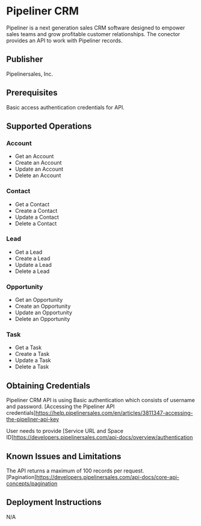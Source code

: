 # Pipeliner CRM
Pipeliner is a next generation sales CRM software designed to empower sales teams and grow profitable customer relationships. The conector provides an API to work with Pipeliner records.

## Publisher
Pipelinersales, Inc.

## Prerequisites
Basic access authentication credentials for API.

## Supported Operations

### Account
- Get an Account
- Create an Account
- Update an Account
- Delete an Account

### Contact
- Get a Contact
- Create a Contact
- Update a Contact
- Delete a Contact

### Lead
- Get a Lead
- Create a Lead
- Update a Lead
- Delete a Lead

### Opportunity
- Get an Opportunity
- Create an Opportunity
- Update an Opportunity
- Delete an Opportunity

### Task
- Get a Task
- Create a Task
- Update a Task
- Delete a Task

## Obtaining Credentials
Pipeliner CRM API is using Basic authentication which consists of username and password. [Accessing the Pipeliner API credentials]https://help.pipelinersales.com/en/articles/3811347-accessing-the-pipeliner-api-key

User needs to provide [Service URL and Space ID]https://developers.pipelinersales.com/api-docs/overview/authentication

## Known Issues and Limitations
The API returns a maximum of 100 records per request. [Pagination]https://developers.pipelinersales.com/api-docs/core-api-concepts/pagination

## Deployment Instructions
N/A

